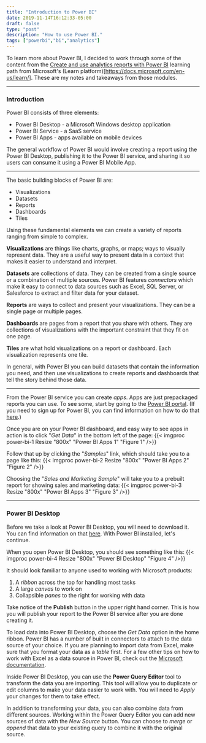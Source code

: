 ```yaml
---
title: "Introduction to Power BI"
date: 2019-11-14T16:12:33-05:00
draft: false
type: "post"
description: "How to use Power BI."
tags: ["powerbi","bi","analytics"]
---
```


To learn more about Power BI, I decided to work through some of the content from the [Create and use analytics reports with Power BI](https://docs.microsoft.com/en-us/learn/paths/create-use-analytics-reports-power-bi/) learning path from Microsoft's (Learn platform)[https://docs.microsoft.com/en-us/learn/]. These are my notes and takeaways from those modules.

---

### Introduction

Power BI consists of three elements: 

* Power BI Desktop - a Microsoft Windows desktop application
* Power BI Service - a SaaS service
* Power BI Apps - apps available on mobile devices

The general workflow of Power BI would involve creating a report using the Power BI Desktop, publishing it to the Power BI service, and sharing it so users can consume it using a Power BI Mobile App.

---

The basic building blocks of Power BI are:

* Visualizations
* Datasets
* Reports
* Dashboards
* Tiles

Using these fundamental elements we can create a variety of reports ranging from simple to complex.

**Visualizations** are things like charts, graphs, or maps; ways to visually represent data. They are a useful way to present data in a context that makes it easier to understand and interpret. 

**Datasets** are collections of data. They can be created from a single source or a combination of multiple sources. Power BI features *connectors* which make it easy to connect to data sources such as Excel, SQL Server, or Salesforce to extract and filter data for your dataset.

**Reports** are ways to collect and present your visualizations. They can be a single page or multiple pages.

**Dashboards** are pages from a report that you share with others. They are collections of visualizations with the important constraint that they fit on one page.

**Tiles** are what hold visualizations on a report or dashboard. Each visualization represents one tile.

In general, with Power BI you can build datasets that contain the information you need, and then use visualizations to create reports and dashboards that tell the story behind those data.

---

From the Power BI service you can create *apps*. Apps are just prepackaged reports you can use. To see some, start by going to the [Power BI portal](https://app.powerbi.com/home). (If you need to sign up for Power BI, you can find information on how to do that [here](https://docs.microsoft.com/en-us/power-bi/service-self-service-signup-for-power-bi).)

Once you are on your Power BI dashboard, and easy way to see apps in action is to click "*Get Data*" in the bottom left of the page:
{{< imgproc power-bi-1 Resize "800x" "Power BI Apps 1" "Figure 1" />}}

Follow that up by clicking the "*Samples*" link, which should take you to a page like this:
{{< imgproc power-bi-2 Resize "800x" "Power BI Apps 2" "Figure 2" />}}

Choosing the "*Sales and Marketing Sample*" will take you to a prebuilt report for showing sales and marketing data:
{{< imgproc power-bi-3 Resize "800x" "Power BI Apps 3" "Figure 3" />}}

---

### Power BI Desktop

Before we take a look at Power BI Desktop, you will need to download it. You can find information on that [here](https://powerbi.microsoft.com/en-us/downloads/). With Power BI installed, let's continue.

When you open Power BI Desktop, you should see something like this:
{{< imgproc power-bi-4 Resize "800x" "Power BI Desktop" "Figure 4" />}}

It should look familiar to anyone used to working with Microsoft products:

1. A *ribbon* across the top for handling most tasks
2. A large *canvas* to work on
3. Collapsible *panes* to the right for working with data

Take notice of the **Publish** button in the upper right hand corner. This is how you will publish your report to the Power BI service after you are done creating it.

To load data into Power BI Desktop, choose the *Get Data* option in the home ribbon. Power BI has a number of built in connectors to attach to the data source of your choice. If you are planning to import data from Excel, make sure that you format your data as a *table* first. For a few other tips on how to work with Excel as a data source in Power BI, check out the [Microsoft documentation](https://docs.microsoft.com/en-us/power-bi/service-excel-workbook-files).

Inside Power BI Desktop, you can use the **Power Query Editor** tool to transform the data you are importing. This tool will allow you to duplicate or edit columns to make your data easier to work with. You will need to *Apply* your changes for them to take effect.

In addition to transforming your data, you can also combine data from different sources. Working within the Power Query Editor you can add new sources of data with the *New Source* button. You can choose to *merge* or *append* that data to your existing query to combine it with the original source.






